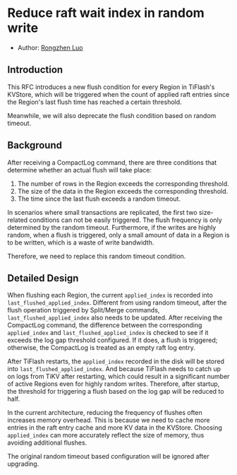 # Reduce raft wait index in random write

- Author: [Rongzhen Luo](https://github.com/CalvinNeo)

## Introduction

This RFC introduces a new flush condition for every Region in TiFlash's KVStore, which will be triggered when the count of applied raft entries since the Region's last flush time has reached a certain threshold.

Meanwhile, we will also deprecate the flush condition based on random timeout.

## Background

After receiving a CompactLog command, there are three conditions that determine whether an actual flush will take place: 

1. The number of rows in the Region exceeds the corresponding threshold.
2. The size of the data in the Region exceeds the corresponding threshold.
3. The time since the last flush exceeds a random timeout.

In scenarios where small transactions are replicated, the first two size-related conditions can not be easily triggered. The flush frequency is only determined by the random timeout. Furthermore, if the writes are highly random, when a flush is triggered, only a small amount of data in a Region is to be written, which is a waste of write bandwidth.

Therefore, we need to replace this random timeout condition.

## Detailed Design

When flushing each Region, the current `applied_index` is recorded into `last_flushed_applied_index`. Different from using random timeout, after the flush operation triggered by Split/Merge commands, `last_flushed_applied_index` also needs to be updated. After receiving the CompactLog command, the difference between the corresponding `applied_index` and `last_flushed_applied_index` is checked to see if it exceeds the log gap threshold configured. If it does, a flush is triggered; otherwise, the CompactLog is treated as an empty raft log entry.

After TiFlash restarts, the `applied_index` recorded in the disk will be stored into `last_flushed_applied_index`. And because TiFlash needs to catch up on logs from TiKV after restarting, which could result in a significant number of active Regions even for highly random writes. Therefore, after startup, the threshold for triggering a flush based on the log gap will be reduced to half.

In the current architecture, reducing the frequency of flushes often increases memory overhead. This is because we need to cache more entries in the raft entry cache and more KV data in the KVStore. Choosing `applied_index` can more accurately reflect the size of memory, thus avoiding additional flushes.

The original random timeout based configuration will be ignored after upgrading.